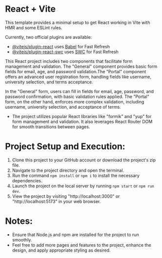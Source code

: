 # React + Vite

This template provides a minimal setup to get React working in Vite with HMR and some ESLint rules.

Currently, two official plugins are available:

- [@vitejs/plugin-react](https://github.com/vitejs/vite-plugin-react/blob/main/packages/plugin-react/README.md) uses [Babel](https://babeljs.io/) for Fast Refresh
- [@vitejs/plugin-react-swc](https://github.com/vitejs/vite-plugin-react-swc) uses [SWC](https://swc.rs/) for Fast Refresh

This React project includes two components that facilitate form management and validation. The "General" component provides basic form fields for email, age, and password validation.The "Portal" component offers an advanced user registration form, handling fields like username, university selection, and terms acceptance.

In the "General" form, users can fill in fields for email, age, password, and password confirmation, with basic validation rules applied. The "Portal" form, on the other hand, enforces more complex validation, including username, university selection, and acceptance of terms.

* The project utilizes popular React libraries like "formik" and "yup" for form management and validation. It also leverages React Router DOM for smooth transitions between pages.

# Project Setup and Execution:
1. Clone this project to your GitHub account or download the project's zip file.
2. Navigate to the project directory and open the terminal.
3. Run the command `npm install` or `npm i` to install the necessary dependencies.
4. Launch the project on the local server by running `npm start` or `npm run dev`.
5. View the project by visiting "http://localhost:3000" or "http://localhost:5173" in your web browser.

# Notes:
- Ensure that Node.js and npm are installed for the project to run smoothly.
- Feel free to add more pages and features to the project, enhance the design, and apply appropriate styling as desired.
